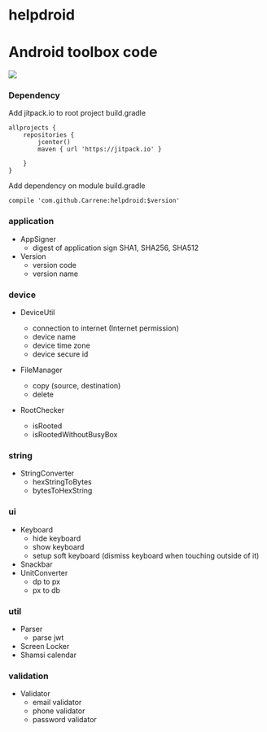 # helpdroid
Android toolbox code
====
[![](https://jitpack.io/v/Carrene/helpdroid.svg)](https://jitpack.io/#Carrene/helpdroid)

### Dependency

Add jitpack.io to root project build.gradle
```android
allprojects {
    repositories {
        jcenter()
        maven { url 'https://jitpack.io' }

    }
}
```
Add dependency on module build.gradle
```android
compile 'com.github.Carrene:helpdroid:$version'
```
### application
* AppSigner
    - digest of application sign SHA1, SHA256, SHA512
* Version
    - version code
    - version name
    
### device
* DeviceUtil
    - connection to internet (Internet permission)
    - device name
    - device time zone
    - device secure id

* FileManager
    - copy (source, destination)
    - delete
* RootChecker
    - isRooted
    - isRootedWithoutBusyBox

### string
* StringConverter
    - hexStringToBytes
    - bytesToHexString

### ui
* Keyboard
    - hide keyboard
    - show keyboard
    - setup soft keyboard (dismiss keyboard when touching outside of it)
* Snackbar
* UnitConverter
    - dp to px
    - px to db
 
 ### util
 * Parser
    - parse jwt
 * Screen Locker
 * Shamsi calendar
 
 ### validation
 * Validator
    - email validator
    - phone validator
    - password validator
